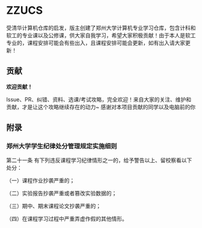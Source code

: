 # ZZUCS
受清华计算机仓库的启发，版主创建了郑州大学计算机专业学习仓库，包含计科和软工的专业课以及公修课，供大家自我学习，希望大家积极贡献！由于本人是软工专业的，课程安排可能会有些出入，且课程安排可能会更新，如有出入请大家更新！
## 贡献
**欢迎贡献！**

Issue、PR、纠错、资料、选课/考试攻略，完全欢迎！来自大家的关注、维护和贡献，才是让这个攻略继续存在的动力~
感谢对本项目贡献的同学以及电脑前的你
## 附录

### 郑州大学学生纪律处分管理规定实施细则


第二十一条 有下列违反课程学习纪律情形之一的，给予警告以上、留校察看以下处分：

（一）课程作业抄袭严重的；

（二）实验报告抄袭严重或者篡改实验数据的；

（三）期中、期末课程论文抄袭严重的；

（四）在课程学习过程中严重弄虚作假的其他情形。
